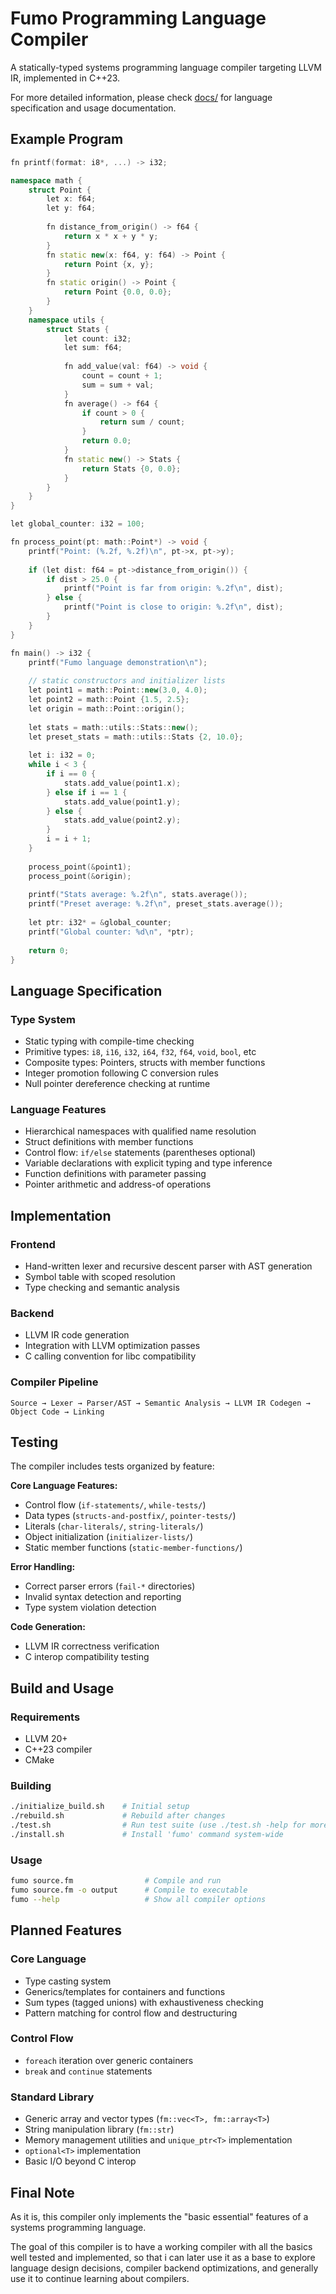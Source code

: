 # Fumo Programming Language Compiler

A statically-typed systems programming language compiler targeting LLVM IR, implemented in C++23.


For more detailed information, please check [docs/](docs/) for language specification and usage documentation.

## Example Program
```cpp
fn printf(format: i8*, ...) -> i32;

namespace math {
    struct Point {
        let x: f64;
        let y: f64;
        
        fn distance_from_origin() -> f64 {
            return x * x + y * y;
        }
        fn static new(x: f64, y: f64) -> Point {
            return Point {x, y};
        }
        fn static origin() -> Point {
            return Point {0.0, 0.0};
        }
    }
    namespace utils {
        struct Stats {
            let count: i32;
            let sum: f64;
            
            fn add_value(val: f64) -> void {
                count = count + 1;
                sum = sum + val;
            }
            fn average() -> f64 {
                if count > 0 {
                    return sum / count;
                }
                return 0.0;
            }
            fn static new() -> Stats {
                return Stats {0, 0.0};
            }
        }
    }
}

let global_counter: i32 = 100;

fn process_point(pt: math::Point*) -> void {
    printf("Point: (%.2f, %.2f)\n", pt->x, pt->y);
    
    if (let dist: f64 = pt->distance_from_origin()) {
        if dist > 25.0 {
            printf("Point is far from origin: %.2f\n", dist);
        } else {
            printf("Point is close to origin: %.2f\n", dist);
        }
    }
}

fn main() -> i32 {
    printf("Fumo language demonstration\n");
    
    // static constructors and initializer lists
    let point1 = math::Point::new(3.0, 4.0);
    let point2 = math::Point {1.5, 2.5};
    let origin = math::Point::origin();
    
    let stats = math::utils::Stats::new();
    let preset_stats = math::utils::Stats {2, 10.0};
    
    let i: i32 = 0;
    while i < 3 {
        if i == 0 {
            stats.add_value(point1.x);
        } else if i == 1 {
            stats.add_value(point1.y);
        } else {
            stats.add_value(point2.y);
        }
        i = i + 1;
    }
    
    process_point(&point1);
    process_point(&origin);
    
    printf("Stats average: %.2f\n", stats.average());
    printf("Preset average: %.2f\n", preset_stats.average());
    
    let ptr: i32* = &global_counter;
    printf("Global counter: %d\n", *ptr);
    
    return 0;
}
```
## Language Specification

### Type System
- Static typing with compile-time checking
- Primitive types: `i8`, `i16`, `i32`, `i64`, `f32`, `f64`, `void`, `bool`, etc
- Composite types: Pointers, structs with member functions
- Integer promotion following C conversion rules
- Null pointer dereference checking at runtime

### Language Features
- Hierarchical namespaces with qualified name resolution
- Struct definitions with member functions
- Control flow: `if/else` statements (parentheses optional)
- Variable declarations with explicit typing and type inference
- Function definitions with parameter passing
- Pointer arithmetic and address-of operations

## Implementation

### Frontend
- Hand-written lexer and recursive descent parser with AST generation
- Symbol table with scoped resolution
- Type checking and semantic analysis

### Backend
- LLVM IR code generation
- Integration with LLVM optimization passes
- C calling convention for libc compatibility

### Compiler Pipeline
```
Source → Lexer → Parser/AST → Semantic Analysis → LLVM IR Codegen → Object Code → Linking
```
## Testing
The compiler includes tests organized by feature:

**Core Language Features:**
- Control flow (`if-statements/`, `while-tests/`)
- Data types (`structs-and-postfix/`, `pointer-tests/`)
- Literals (`char-literals/`, `string-literals/`)
- Object initialization (`initializer-lists/`)
- Static member functions (`static-member-functions/`)

**Error Handling:**
- Correct parser errors (`fail-*` directories)
- Invalid syntax detection and reporting
- Type system violation detection

**Code Generation:**
- LLVM IR correctness verification
- C interop compatibility testing

## Build and Usage

### Requirements
- LLVM 20+
- C++23 compiler
- CMake

### Building
```bash
./initialize_build.sh    # Initial setup
./rebuild.sh             # Rebuild after changes
./test.sh                # Run test suite (use ./test.sh -help for more information)
./install.sh             # Install 'fumo' command system-wide
```

### Usage
```bash
fumo source.fm                # Compile and run
fumo source.fm -o output      # Compile to executable
fumo --help                   # Show all compiler options
```

## Planned Features

### Core Language
- Type casting system
- Generics/templates for containers and functions
- Sum types (tagged unions) with exhaustiveness checking
- Pattern matching for control flow and destructuring

### Control Flow
- `foreach` iteration over generic containers
- `break` and `continue` statements

### Standard Library
- Generic array and vector types (`fm::vec<T>, fm::array<T>`)
- String manipulation library (`fm::str`)
- Memory management utilities and `unique_ptr<T>` implementation
- `optional<T>` implementation
- Basic I/O beyond C interop

## Final Note

As it is, this compiler only implements the "basic essential" features of a systems programming language.

The goal of this compiler is to have a working compiler with all the basics well tested and implemented,
so that i can later use it as a base to explore language design decisions, compiler backend optimizations,
and generally use it to continue learning about compilers.
